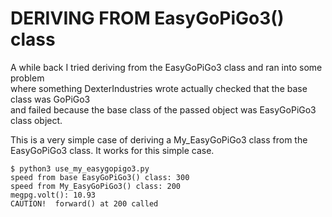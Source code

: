 # DERIVING FROM EasyGoPiGo3() class

A while back I tried deriving from the EasyGoPiGo3 class and ran into some problem  
where something DexterIndustries wrote actually checked that the base class was GoPiGo3  
and failed because the base class of the passed object was EasyGoPiGo3 class object.  


This is a very simple case of deriving a My_EasyGoPiGo3 class from the EasyGoPiGo3 class.
It works for this simple case.

```
$ python3 use_my_easygopigo3.py 
speed from base EasyGoPiGo3() class: 300
speed from My_EasyGoPiGo3() class: 200
megpg.volt(): 10.93
CAUTION!  forward() at 200 called
```
